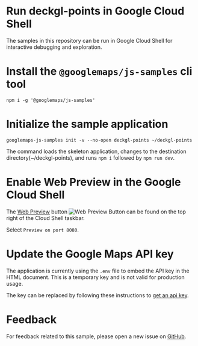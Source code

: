 # Run deckgl-points in Google Cloud Shell

The samples in this repository can be run in Google Cloud Shell for interactive
debugging and exploration.

# Install the `@googlemaps/js-samples` cli tool

```
npm i -g '@googlemaps/js-samples'
```

# Initialize the sample application

```
googlemaps-js-samples init -v --no-open deckgl-points ~/deckgl-points
```

The command loads the skeleton application, changes to the destination directory(~/deckgl-points), and runs `npm i` followed by `npm run dev`.

# Enable Web Preview in the Google Cloud Shell

The [Web Preview](https://cloud.google.com/shell/docs/using-web-preview) button <img src="https://cloud.google.com/shell/docs/images/web_preview.svg" alt="Web Preview Button">
can be found on the top right of the Cloud Shell taskbar.

Select `Preview on port 8080`.

# Update the Google Maps API key 

The application is currently using the `.env` file to embed the API key in the
HTML document. This is a temporary key and is not valid for production usage. 

The key can be replaced by following these instructions to
[get an api key](https://developers.google.com/maps/documentation/javascript/get-api-key).

# Feedback

For feedback related to this sample, please open a new issue on
[GitHub](https://github.com/googlemaps/js-samples/issues).
